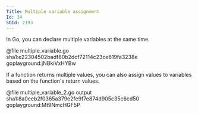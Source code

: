 ```yaml
---
Title: Multiple variable assignment
Id: 34
SOId: 2193
---
```


In Go, you can declare multiple variables at the same time.

@file multiple_variable.go sha1:e22304502badf80b2dcf72114c23ce619fa3238e goplayground:jNBkiVxHYBw

If a function returns multiple values, you can also assign values to variables based on the function's return values.

@file multiple_variable_2.go output sha1:8a0eeb2f0365a379e2fe9f7e874d905c35c6cd50 goplayground:Mt9NmcHGF5P
